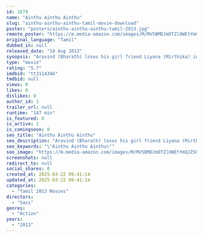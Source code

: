 ```yaml
---
id: 1679
name: "Ainthu Ainthu Ainthu"
slug: "ainthu-ainthu-ainthu-tamil-movie-download"
poster: "posters/ainthu-ainthu-ainthu-tamil-2013.jpg"
remote_poster: "https://m.media-amazon.com/images/M/MV5BMDJmOTZlOWEtYmQ2ZS00N2FmLTg1NmEtM2Q2YmY4ZDhlMzM5XkEyXkFqcGdeQXVyMTEzNzg0Mjkx._V1_SX300.jpg"
original_language: "Tamil"
dubbed_in: null
released_date: "10 Aug 2013"
synopsis: "Aravind (Bharath) loses his girl friend Liyana (Mirthika) in a car accident and he lives with her memories. But, people around him try to make him believe that he is just hallucinating and no such person existed. The rest of the s..."
type: "movie"
rating: "5.7"
imdbid: "tt3114346"
tmdbid: null
views: 0
likes: 0
dislikes: 0
author_id: 1
trailer_url: null
runtime: "147 min"
is_featured: 0
is_active: 1
is_comingsoon: 0
seo_title: "Ainthu Ainthu Ainthu"
seo_description: "Aravind (Bharath) loses his girl friend Liyana (Mirthika) in a car accident and he lives with her memories. But, people around him try to make him believe that he is just hallucinating and no such person existed. The rest of the s..."
seo_keywords: "\"Ainthu Ainthu Ainthu\""
seo_image: "https://m.media-amazon.com/images/M/MV5BMDJmOTZlOWEtYmQ2ZS00N2FmLTg1NmEtM2Q2YmY4ZDhlMzM5XkEyXkFqcGdeQXVyMTEzNzg0Mjkx._V1_SX300.jpg"
screenshots: null
redirect_to: null
social_shares: 0
created_at: 2025-03-22 09:41:14
updated_at: 2025-03-22 09:41:14
categories:
  - "Tamil 2013 Movies"
directors:
  - "Sasi"
genres:
  - "Action"
years:
  - "2013"
---
```


